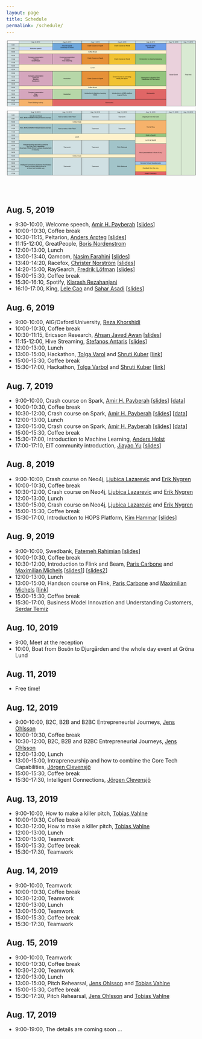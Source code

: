 ```yaml
---
layout: page
title: Schedule
permalink: /schedule/
---
```

<center><a href="/images/schedule.png"><img src="/images/schedule.png" align="center"></a></center>

<br><br>
## Aug. 5, 2019
* 9:30-10:00, Welcome speech, [Amir H. Payberah](https://payberah.github.io/) [[slides](/files/intro.pdf)]
* 10:00-10:30, Coffee break
* 10:30-11:15, Peltarion, [Anders Arpteg](https://www.linkedin.com/in/andersarpteg/) [[slides](/files/peltarion.pdf)]
* 11:15-12:00, GreatPeople, [Boris Nordenstrom](https://www.linkedin.com/in/nordenstrom/)
* 12:00-13:00, Lunch
* 13:00-13:40, Qamcom, [Nasim Farahini](https://www.linkedin.com/in/nasim-farahini-814a8047/) [[slides](/files/qamcom.pdf)]
* 13:40-14:20, Racefox, [Christer Norström](https://www.linkedin.com/in/christer-norstr%C3%B6m-7859383/) [[slides](/files/racefox.pdf)]
* 14:20-15:00, RaySearch, [Fredrik Löfman](https://www.linkedin.com/in/fredrik-l%C3%B6fman-734883/) [[slides](/files/raysearch.pdf)]
* 15:00-15:30, Coffee break
* 15:30-16:10, Spotify, [Kiarash Rezahanjani](https://www.linkedin.com/in/rezahanjani/)
* 16:10-17:00, King, [Lele Cao](https://www.linkedin.com/in/caolele/) and [Sahar Asadi](https://www.linkedin.com/in/saharasadi/) [[slides](/files/king.pdf)]

## Aug. 6, 2019
* 9:00-10:00, AIG/Oxford University, [Reza Khorshidi](https://www.linkedin.com/in/rezakhorshidi/)
* 10:00-10:30, Coffee break
* 10:30-11:15, Ericsson Research, [Ahsan Javed Awan](https://www.linkedin.com/in/ahsanjavedawan/) [[slides](/files/ericsson.pdf)]
* 11:15-12:00, Hive Streaming, [Stefanos Antaris](https://www.linkedin.com/in/stefanosantaris/) [[slides](/files/hivestreaming.pptx)]
* 12:00-13:00, Lunch
* 13:00-15:00, Hackathon, [Tolga Varol](https://www.linkedin.com/in/tolgavarol/) and [Shruti Kuber](https://www.linkedin.com/in/shruti-kuber/) [[link](https://git.drivetrust.eu/tolgav/stockholm-bdass-2019?fbclid=IwAR3XlUFIDzcexytzr57it8WfXKyyGCi2RL57azYiESW1mwFuxyiz74S1bCA)]
* 15:00-15:30, Coffee break
* 15:30-17:00, Hackathon, [Tolga Varbol](https://www.linkedin.com/in/tolgavarol/) and [Shruti Kuber](https://www.linkedin.com/in/shruti-kuber/) [[link](https://git.drivetrust.eu/tolgav/stockholm-bdass-2019?fbclid=IwAR3XlUFIDzcexytzr57it8WfXKyyGCi2RL57azYiESW1mwFuxyiz74S1bCA)]

## Aug. 7, 2019
* 9:00-10:00, Crash course on Spark, [Amir H. Payberah](https://payberah.github.io/) [[slides](/files/spark.pdf)] [[data](/files/people.json)]
* 10:00-10:30, Coffee break
* 10:30-12:00, Crash course on Spark, [Amir H. Payberah](https://payberah.github.io/) [[slides](/files/spark.pdf)] [[data](/files/people.json)]
* 12:00-13:00, Lunch
* 13:00-15:00, Crash course on Spark, [Amir H. Payberah](https://payberah.github.io/) [[slides](/files/spark.pdf)] [[data](/files/people.json)]
* 15:00-15:30, Coffee break
* 15:30-17:00, Introduction to Machine Learning, [Anders Holst](https://www.linkedin.com/in/anders-holst-82330118/)
* 17:00-17:10, EIT community introduction, [Jiayao Yu](https://alumni.eitdigital.eu/candidate/jiayao-yu) [[slides](/files/eit.pdf)]

## Aug. 8, 2019
* 9:00-10:00, Crash course on Neo4j, [Ljubica Lazarevic](https://www.linkedin.com/in/ljubicalazarevic/) and [Erik Nygren](https://www.linkedin.com/in/eriknygrens/)
* 10:00-10:30, Coffee break
* 10:30-12:00, Crash course on Neo4j, [Ljubica Lazarevic](https://www.linkedin.com/in/ljubicalazarevic/) and [Erik Nygren](https://www.linkedin.com/in/eriknygrens/)
* 12:00-13:00, Lunch
* 13:00-15:00, Crash course on Neo4j, [Ljubica Lazarevic](https://www.linkedin.com/in/ljubicalazarevic/) and [Erik Nygren](https://www.linkedin.com/in/eriknygrens/)
* 15:00-15:30, Coffee break
* 15:30-17:00, Introduction to HOPS Platform, [Kim Hammar](https://www.linkedin.com/in/kim-hammar-9963aba6/) [[slides](/files/logicalclocks.pdf)]

## Aug. 9, 2019
* 9:00-10:00, Swedbank, [Fatemeh Rahimian](https://www.linkedin.com/in/fatemeh-rahimian-0734bb24/) [[slides](/files/swedbank.pdf)]
* 10:00-10:30, Coffee break
* 10:30-12:00, Introduction to Flink and Beam, [Paris Carbone](https://www.linkedin.com/in/paris-carbone-20752726/) and [Maximilian Michels](https://www.linkedin.com/in/maximilian-michels-3997299b/) [[slides1](/files/flink.pdf)] [[slides2](/files/beam.pdf)]
* 12:00-13:00, Lunch
* 13:00-15:00, Handson course on Flink, [Paris Carbone](https://www.linkedin.com/in/paris-carbone-20752726/) and [Maximilian Michels](https://www.linkedin.com/in/maximilian-michels-3997299b/) [[link](https://training.ververica.com/?fbclid=IwAR0eqCVrpJj3eqWdJ8uJshRZfe69YGf0K3_st70sHJ-nS0Vzuc0uZAhI6xw)]
* 15:00-15:30, Coffee break
* 15:30-17:00, Business Model Innovation and Understanding Customers, [Serdar Temiz](https://www.linkedin.com/in/serdartemiz/)

## Aug. 10, 2019
* 9:00, Meet at the reception
* 10:00, Boat from Bosön to Djurgården and the whole day event at Gröna Lund

## Aug. 11, 2019
* Free time!

## Aug. 12, 2019
* 9:00-10:00, B2C, B2B and B2BC Entrepreneurial Journeys, [Jens Ohlsson](https://www.linkedin.com/in/jens-ohlsson-968b303/)
* 10:00-10:30, Coffee break
* 10:30-12:00, B2C, B2B and B2BC Entrepreneurial Journeys, [Jens Ohlsson](https://www.linkedin.com/in/jens-ohlsson-968b303/)
* 12:00-13:00, Lunch
* 13:00-15:00, Intrapreneurship and how to combine the Core Tech Capabilities, [Jörgen Clevensjö](https://www.linkedin.com/in/j%C3%B6rgen-clevensj%C3%B6-a8426b7/)
* 15:00-15:30, Coffee break
* 15:30-17:30, Intelligent Connections, [Jörgen Clevensjö](https://www.linkedin.com/in/j%C3%B6rgen-clevensj%C3%B6-a8426b7/)

## Aug. 13, 2019
* 9:00-10:00, How to make a killer pitch, [Tobias Vahlne](https://www.linkedin.com/in/tobiasvahlne/)
* 10:00-10:30, Coffee break
* 10:30-12:00, How to make a killer pitch, [Tobias Vahlne](https://www.linkedin.com/in/tobiasvahlne/)
* 12:00-13:00, Lunch
* 13:00-15:00, Teamwork
* 15:00-15:30, Coffee break
* 15:30-17:30, Teamwork

## Aug. 14, 2019
* 9:00-10:00, Teamwork
* 10:00-10:30, Coffee break
* 10:30-12:00, Teamwork
* 12:00-13:00, Lunch
* 13:00-15:00, Teamwork
* 15:00-15:30, Coffee break
* 15:30-17:30, Teamwork

## Aug. 15, 2019
* 9:00-10:00, Teamwork
* 10:00-10:30, Coffee break
* 10:30-12:00, Teamwork
* 12:00-13:00, Lunch
* 13:00-15:00, Pitch Rehearsal, [Jens Ohlsson](https://www.linkedin.com/in/jens-ohlsson-968b303/) and [Tobias Vahlne](https://www.linkedin.com/in/tobiasvahlne/)
* 15:00-15:30, Coffee break
* 15:30-17:30, Pitch Rehearsal, [Jens Ohlsson](https://www.linkedin.com/in/jens-ohlsson-968b303/) and [Tobias Vahlne](https://www.linkedin.com/in/tobiasvahlne/)

## Aug. 17, 2019
* 9:00-19:00, The details are coming soon ...
